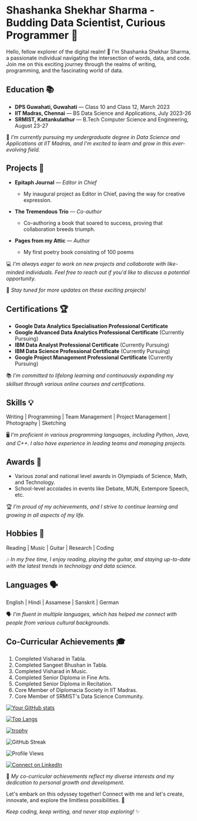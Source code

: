 # Shashanka Shekhar Sharma - Budding Data Scientist, Curious Programmer 🚀

Hello, fellow explorer of the digital realm! 👋 I'm Shashanka Shekhar Sharma, a passionate individual navigating the intersection of words, data, and code. Join me on this exciting journey through the realms of writing, programming, and the fascinating world of data.

## Education 📚

- **DPS Guwahati, Guwahati** — Class 10 and Class 12, March 2023
- **IIT Madras, Chennai** — BS Data Science and Applications, July 2023-26
- **SRMIST, Kattankulathur** — B.Tech Computer Science and Engineering, August 23-27  

📝 *I'm currently pursuing my undergraduate degree in Data Science and Applications at IIT Madras, and I'm excited to learn and grow in this ever-evolving field.*

## Projects 🚀

- **Epitaph Journal** — *Editor in Chief*
  - My inaugural project as Editor in Chief, paving the way for creative expression.

- **The Tremendous Trio** — *Co-author*
  - Co-authoring a book that soared to success, proving that collaboration breeds triumph.

- **Pages from my Attic** — *Author*
  - My first poetry book consisting of 100 poems

💻 *I'm always eager to work on new projects and collaborate with like-minded individuals. Feel free to reach out if you'd like to discuss a potential opportunity.*


🌟 *Stay tuned for more updates on these exciting projects!*

## Certifications 🏆

- **Google Data Analytics Specialisation Professional Certificate**
- **Google Advanced Data Analytics Professional Certificate** (Currently Pursuing)
- **IBM Data Analyst Professional Certificate** (Currently Pursuing)
- **IBM Data Science Professional Certificate** (Currently Pursuing)
- **Google Project Management Professional Certificate** (Currently Pursuing)

📚 *I'm committed to lifelong learning and continuously expanding my skillset through various online courses and certifications.*

## Skills 💡

Writing | Programming | Team Management | Project Management | Photography | Sketching

🖥️ *I'm proficient in various programming languages, including Python, Java, and C++. I also have experience in leading teams and managing projects.*

## Awards 🏅

- Various zonal and national level awards in Olympiads of Science, Math, and Technology.
- School-level accolades in events like Debate, MUN, Extempore Speech, etc.

🏆 *I'm proud of my achievements, and I strive to continue learning and growing in all aspects of my life.*

## Hobbies 🎸

Reading | Music | Guitar | Research | Coding 

🎶 *In my free time, I enjoy reading, playing the guitar, and staying up-to-date with the latest trends in technology and data science.*

## Languages 🗣️

English | Hindi | Assamese | Sanskrit | German

🗣️ *I'm fluent in multiple languages, which has helped me connect with people from various cultural backgrounds.*

## Co-Curricular Achievements 🎓

1. Completed Visharad in Tabla.
2. Completed Sangeet Bhushan in Tabla.
3. Completed Visharad in Music.
4. Completed Senior Diploma in Fine Arts.
5. Completed Senior Diploma in Recitation.
6. Core Member of Diplomacia Society in IIT Madras.
7. Core Member of SRMIST's Data Science Community.

[![Your GitHub stats](https://github-readme-stats.vercel.app/api?username=ShashankaShekharSharma&show_icons=true&theme=dark)](https://github.com/ShashankaShekharSharma)

[![Top Langs](https://github-readme-stats.vercel.app/api/top-langs/?username=ShashankaShekharSharma&layout=compact&theme=dark)](https://github.com/ShashankaShekharSharma)

[![trophy](https://github-profile-trophy.vercel.app/?username=ShashankaShekharSharma&theme=nord&column=7)](https://github.com/ShashankaShekharSharma)

![GitHub Streak](https://github-readme-streak-stats.herokuapp.com/?user=ShashankaShekharSharma&theme=dark)

![Profile Views](https://komarev.com/ghpvc/?username=ShashankaShekharSharma)

[![Connect on LinkedIn](https://img.shields.io/badge/Connect-LinkedIn-blue)](https://www.linkedin.com/in/ShashankaShekharSharma)






🏅 *My co-curricular achievements reflect my diverse interests and my dedication to personal growth and development.*

Let's embark on this odyssey together! Connect with me and let's create, innovate, and explore the limitless possibilities. 🌟

*Keep coding, keep writing, and never stop exploring!* ✨
